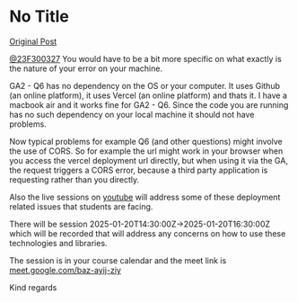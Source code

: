 # No Title

[Original Post](https://discourse.onlinedegree.iitm.ac.in/t/161120/48)

<p><a class="mention" href="/u/23f300327">@23F300327</a> You would have to be a bit more specific on what exactly is the nature of your error on your machine.</p>
<p>GA2 - Q6 has no dependency on the OS or your computer. It uses Github (an online platform), it uses Vercel (an online platform) and thats it. I have a macbook air and it works fine for GA2 - Q6. Since the code you are running has no such dependency on your local machine it should not have problems.</p>
<p>Now typical problems for example Q6 (and other questions) might involve the use of CORS. So for example the url might work in your browser when you access the vercel deployment url directly, but when using it via the GA, the request triggers a CORS error, because a third party application is requesting rather than you directly.</p>
<p>Also the live sessions on <a href="https://youtube.com/playlist?list=PL_h5u1jMeBCl1BquBhgunA4t08XAxsA-C&amp;si=NE4LEQe48XfzAYbc" rel="noopener nofollow ugc">youtube</a> will address some of these deployment related issues that students are facing.</p>
<p>There will be session <span class="discourse-local-date" data-date="2025-01-20" data-email-preview="2025-01-20T14:30:00Z UTC" data-range="from" data-time="20:00:00" data-timezone="Asia/Calcutta">2025-01-20T14:30:00Z</span>→<span class="discourse-local-date" data-date="2025-01-20" data-email-preview="2025-01-20T16:30:00Z UTC" data-range="to" data-time="22:00:00" data-timezone="Asia/Calcutta">2025-01-20T16:30:00Z</span> which will be recorded that will address any concerns on how to use these technologies and libraries.</p>
<p>The session is in your course calendar and the meet link is <a href="http://meet.google.com/baz-ayij-ziy" rel="noopener nofollow ugc">meet.google.com/baz-ayij-ziy</a></p>
<p>Kind regards</p>
